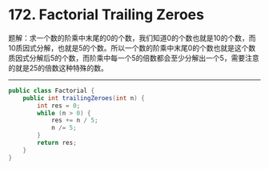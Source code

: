 # 172. Factorial Trailing Zeroes

题解：求一个数的阶乘中末尾的0的个数，我们知道0的个数也就是10的个数，而10质因式分解，也就是5的个数。所以一个数的阶乘中末尾0的个数也就是这个数质因式分解后5的个数，而阶乘中每一个5的倍数都会至少分解出一个5，需要注意的就是25的倍数这种特殊的数。

------

```java
public class Factorial {
    public int trailingZeroes(int n) {
        int res = 0;
        while (n > 0) {
            res += n / 5;
            n /= 5;
        }
        return res;
    }
}

```

